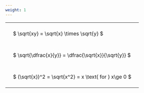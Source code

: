 ```yaml
---
weight: 1
---
```


<style type="text/css">
#T_3be03 th.col_heading {
  text-align: left;
  font-size: 1em;
}
#T_3be03 td {
  text-align: left;
  font-size: 1em;
  padding: 1.5em;
}
</style>
<table id="T_3be03">
  <thead>
  </thead>
  <tbody>
    <tr>
      <td id="T_3be03_row0_col0" class="data row0 col0" >$ \sqrt{xy} = \sqrt{x} \times \sqrt{y} $</td>
    </tr>
    <tr>
      <td id="T_3be03_row1_col0" class="data row1 col0" >$ \sqrt{\dfrac{x}{y}} = \dfrac{\sqrt{x}}{\sqrt{y}} $</td>
    </tr>
    <tr>
      <td id="T_3be03_row2_col0" class="data row2 col0" >$ (\sqrt{x})^2 = \sqrt{x^2} = x \text{ for } x\ge 0 $</td>
    </tr>
  </tbody>
</table>
